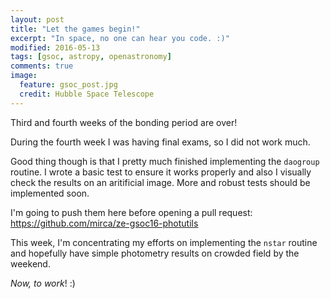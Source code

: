 ```yaml
---
layout: post
title: "Let the games begin!"
excerpt: "In space, no one can hear you code. :)"
modified: 2016-05-13
tags: [gsoc, astropy, openastronomy]
comments: true
image:
  feature: gsoc_post.jpg
  credit: Hubble Space Telescope
---
```


Third and fourth weeks of the bonding period are over!

During the fourth week I was having final exams, so I did not work much.

Good thing though is that I pretty much finished implementing the `daogroup` routine. I wrote a basic test to ensure it works properly and also I visually check the results on an aritificial image. More and robust tests should be implemented soon.

I'm going to push them here before opening a pull request: https://github.com/mirca/ze-gsoc16-photutils

This week, I'm concentrating my efforts on implementing the `nstar` routine and hopefully have simple photometry results on crowded field by the weekend.

*Now, to work*! :)
